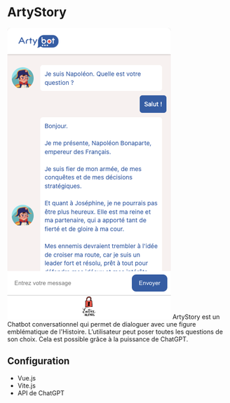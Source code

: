 # ArtyStory
![alt text](/src/assets/preview.png)
ArtyStory est un Chatbot conversationnel qui permet de dialoguer avec une figure emblématique de l'Histoire. L’utilisateur peut poser toutes les questions de son choix. Cela est possible grâce à la puissance de ChatGPT.

## Configuration
- Vue.js
- Vite.js
- API de ChatGPT